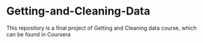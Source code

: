 # Getting-and-Cleaning-Data
This repository is a final project of Getting and Cleaning data course, which can be found in Coursera
